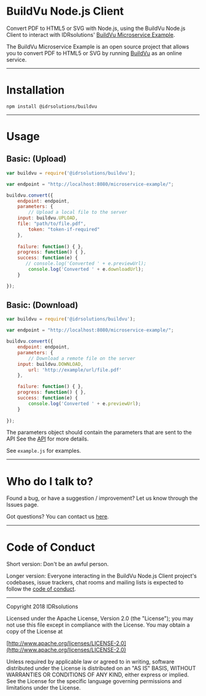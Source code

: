 # BuildVu Node.js Client #

Convert PDF to HTML5 or SVG with Node.js, using the BuildVu Node.js Client to interact with IDRsolutions' [BuildVu Microservice Example](https://github.com/idrsolutions/buildvu-microservice-example).

The BuildVu Microservice Example is an open source project that allows you to convert PDF to HTML5 or SVG by running [BuildVu](https://www.idrsolutions.com/buildvu/) as an online service.

-----

# Installation #

```
npm install @idrsolutions/buildvu
```

-----

# Usage #

## Basic: (Upload) #

```javascript
var buildvu = require('@idrsolutions/buildvu');

var endpoint = "http://localhost:8080/microservice-example/";

buildvu.convert({
    endpoint: endpoint,
    parameters: {
        // Upload a local file to the server
	input: buildvu.UPLOAD,
	file: "path/to/file.pdf",
        token: "token-if-required"
    },
    
    failure: function() { },
    progress: function() { },
    success: function(e) {
       // console.log('Converted ' + e.previewUrl);
        console.log('Converted ' + e.downloadUrl);
    }

});
```

## Basic: (Download) #
```javascript
var buildvu = require('@idrsolutions/buildvu');

var endpoint = "http://localhost:8080/microservice-example/";

buildvu.convert({
    endpoint: endpoint,
    parameters: {
        // Download a remote file on the server
	input: buildvu.DOWNLOAD,
        url: 'http://example/url/file.pdf'
    },

    failure: function() { },
    progress: function() { },
    success: function(e) {
        console.log('Converted ' + e.previewUrl);
    }
    
});
```
The parameters object should contain the parameters that are sent to the API
See the [API](https://github.com/idrsolutions/buildvu-microservice-example/blob/master/API.md) for more details.

See `example.js` for examples.

-----

# Who do I talk to? #

Found a bug, or have a suggestion / improvement? Let us know through the Issues page.

Got questions? You can contact us [here](https://idrsolutions.zendesk.com/hc/en-us/requests/new).

-----

# Code of Conduct #

Short version: Don't be an awful person.

Longer version: Everyone interacting in the BuildVu Node.js Client project's codebases, issue trackers, chat rooms and mailing lists is expected to follow the [code of conduct](CODE_OF_CONDUCT.md).

-----

Copyright 2018 IDRsolutions

Licensed under the Apache License, Version 2.0 (the "License");
you may not use this file except in compliance with the License.
You may obtain a copy of the License at

[http://www.apache.org/licenses/LICENSE-2.0](http://www.apache.org/licenses/LICENSE-2.0)

Unless required by applicable law or agreed to in writing, software
distributed under the License is distributed on an "AS IS" BASIS,
WITHOUT WARRANTIES OR CONDITIONS OF ANY KIND, either express or implied.
See the License for the specific language governing permissions and
limitations under the License.
